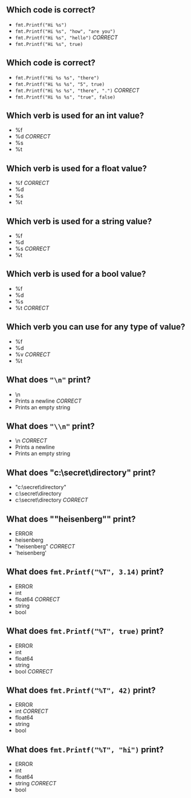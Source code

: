 ## Which code is correct?
* `fmt.Printf("Hi %s")`
* `fmt.Printf("Hi %s", "how", "are you")`
* `fmt.Printf("Hi %s", "hello")` *CORRECT*
* `fmt.Printf("Hi %s", true)`

## Which code is correct?
* `fmt.Printf("Hi %s %s", "there")`
* `fmt.Printf("Hi %s %s", "5", true)`
* `fmt.Printf("Hi %s %s", "there", ".")` *CORRECT*
* `fmt.Printf("Hi %s %s", "true", false)`

## Which verb is used for an int value?
* %f
* %d *CORRECT*
* %s
* %t

## Which verb is used for a float value?
* %f *CORRECT*
* %d
* %s
* %t

## Which verb is used for a string value?
* %f
* %d
* %s *CORRECT*
* %t

## Which verb is used for a bool value?
* %f
* %d
* %s
* %t *CORRECT*

## Which verb you can use for any type of value?
* %f
* %d
* %v *CORRECT*
* %t

## What does `"\n"` print?
* \n
* Prints a newline *CORRECT*
* Prints an empty string

## What does `"\\n"` print?
* \n *CORRECT*
* Prints a newline
* Prints an empty string

## What does "c:\\secret\\directory" print?
* "c:\\secret\\directory"
* c:\\secret\\directory
* c:\secret\directory *CORRECT*

## What does "\"heisenberg\"" print?
* ERROR
* heisenberg
* "heisenberg" *CORRECT*
* 'heisenberg'

## What does `fmt.Printf("%T", 3.14)` print?
* ERROR
* int
* float64 *CORRECT*
* string
* bool

## What does `fmt.Printf("%T", true)` print?
* ERROR
* int
* float64
* string
* bool *CORRECT*

## What does `fmt.Printf("%T", 42)` print?
* ERROR
* int *CORRECT*
* float64
* string
* bool

## What does `fmt.Printf("%T", "hi")` print?
* ERROR
* int
* float64
* string *CORRECT*
* bool
